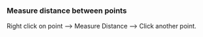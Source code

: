 ### Measure distance between points

Right click on point --> Measure Distance --> Click another point.